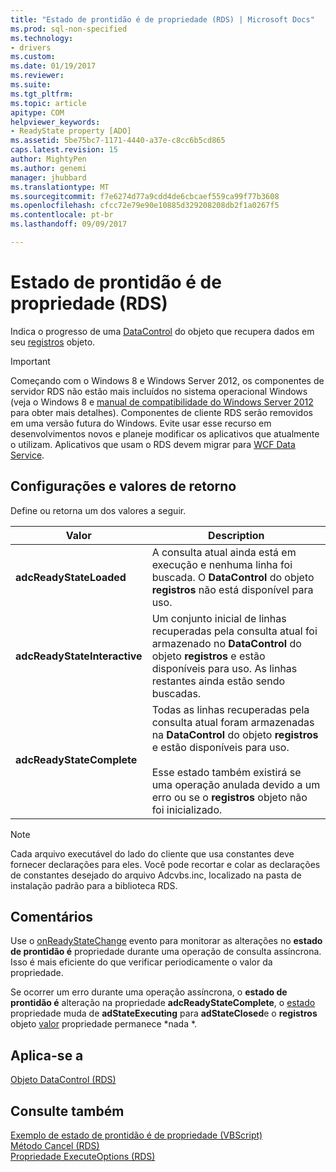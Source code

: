 ```yaml
---
title: "Estado de prontidão é de propriedade (RDS) | Microsoft Docs"
ms.prod: sql-non-specified
ms.technology:
- drivers
ms.custom: 
ms.date: 01/19/2017
ms.reviewer: 
ms.suite: 
ms.tgt_pltfrm: 
ms.topic: article
apitype: COM
helpviewer_keywords:
- ReadyState property [ADO]
ms.assetid: 5be75bc7-1171-4440-a37e-c8cc6b5cd865
caps.latest.revision: 15
author: MightyPen
ms.author: genemi
manager: jhubbard
ms.translationtype: MT
ms.sourcegitcommit: f7e6274d77a9cdd4de6cbcaef559ca99f77b3608
ms.openlocfilehash: cfcc72e79e90e10885d329208208db2f1a0267f5
ms.contentlocale: pt-br
ms.lasthandoff: 09/09/2017

---
```

# <a name="readystate-property-rds"></a>Estado de prontidão é de propriedade (RDS)
Indica o progresso de uma [DataControl](../../../ado/reference/rds-api/datacontrol-object-rds.md) do objeto que recupera dados em seu [registros](../../../ado/reference/ado-api/recordset-object-ado.md) objeto.  
  
> [!IMPORTANT]
>  Começando com o Windows 8 e Windows Server 2012, os componentes de servidor RDS não estão mais incluídos no sistema operacional Windows (veja o Windows 8 e [manual de compatibilidade do Windows Server 2012](https://www.microsoft.com/en-us/download/details.aspx?id=27416) para obter mais detalhes). Componentes de cliente RDS serão removidos em uma versão futura do Windows. Evite usar esse recurso em desenvolvimentos novos e planeje modificar os aplicativos que atualmente o utilizam. Aplicativos que usam o RDS devem migrar para [WCF Data Service](http://go.microsoft.com/fwlink/?LinkId=199565).  
  
## <a name="settings-and-return-values"></a>Configurações e valores de retorno  
 Define ou retorna um dos valores a seguir.  
  
|Valor|Description|  
|-----------|-----------------|  
|**adcReadyStateLoaded**|A consulta atual ainda está em execução e nenhuma linha foi buscada. O **DataControl** do objeto **registros** não está disponível para uso.|  
|**adcReadyStateInteractive**|Um conjunto inicial de linhas recuperadas pela consulta atual foi armazenado no **DataControl** do objeto **registros** e estão disponíveis para uso. As linhas restantes ainda estão sendo buscadas.|  
|**adcReadyStateComplete**|Todas as linhas recuperadas pela consulta atual foram armazenadas na **DataControl** do objeto **registros** e estão disponíveis para uso.<br /><br /> Esse estado também existirá se uma operação anulada devido a um erro ou se o **registros** objeto não foi inicializado.|  
  
> [!NOTE]
>  Cada arquivo executável do lado do cliente que usa constantes deve fornecer declarações para eles. Você pode recortar e colar as declarações de constantes desejado do arquivo Adcvbs.inc, localizado na pasta de instalação padrão para a biblioteca RDS.  
  
## <a name="remarks"></a>Comentários  
 Use o [onReadyStateChange](../../../ado/reference/rds-api/onreadystatechange-event-rds.md) evento para monitorar as alterações no **estado de prontidão é** propriedade durante uma operação de consulta assíncrona. Isso é mais eficiente do que verificar periodicamente o valor da propriedade.  
  
 Se ocorrer um erro durante uma operação assíncrona, o **estado de prontidão é** alteração na propriedade **adcReadyStateComplete**, o [estado](../../../ado/reference/ado-api/state-property-ado.md) propriedade muda de **adStateExecuting** para **adStateClosed**e o **registros** objeto [valor](../../../ado/reference/ado-api/value-property-ado.md) propriedade permanece *nada *.  
  
## <a name="applies-to"></a>Aplica-se a  
 [Objeto DataControl (RDS)](../../../ado/reference/rds-api/datacontrol-object-rds.md)  
  
## <a name="see-also"></a>Consulte também  
 [Exemplo de estado de prontidão é de propriedade (VBScript)](../../../ado/reference/rds-api/readystate-property-example-vbscript.md)   
 [Método Cancel (RDS)](../../../ado/reference/rds-api/cancel-method-rds.md)   
 [Propriedade ExecuteOptions (RDS)](../../../ado/reference/rds-api/executeoptions-property-rds.md)



